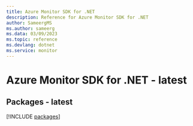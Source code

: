 ```yaml
---
title: Azure Monitor SDK for .NET
description: Reference for Azure Monitor SDK for .NET
author: SameergMS
ms.author: sameerg
ms.data: 03/09/2023
ms.topic: reference
ms.devlang: dotnet
ms.service: monitor
---
```

# Azure Monitor SDK for .NET - latest
## Packages - latest
[!INCLUDE [packages](monitor-index.md)]